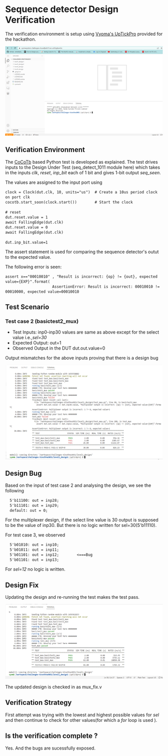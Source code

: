 # Sequence detector Design Verification

The verification environment is setup using [Vyoma's UpTickPro](https://vyomasystems.com) provided for the hackathon.

![](https://github.com/vyomasystems-lab/challenges-Vinuthna3031/blob/master/vyoma.png?raw=true)

## Verification Environment

The [CoCoTb](https://www.cocotb.org/) based Python test is developed as explained. The test drives inputs to the Design Under Test (seq_detect_1011 module here) which takes in the inputs *clk*, *reset*, *inp_bit* each of 1 bit and gives 1-bit output *seq_seen*.

The values are assigned to the input port using 
```
clock = Clock(dut.clk, 10, units="us")  # Create a 10us period clock on port clk
cocotb.start_soon(clock.start())        # Start the clock

# reset
dut.reset.value = 1
await FallingEdge(dut.clk)  
dut.reset.value = 0
await FallingEdge(dut.clk)

dut.inp_bit.value=1

```
The assert statement is used for comparing the sequence detector's outut to the expected value.

The following error is seen:
```
assert x=="00010010" , "Result is incorrect: {op} != {out}, expected value={EXP}".format(
                     AssertionError: Result is incorrect: 00010010 != 00010000, expected value=00010010
```
## Test Scenario 

### Test case 2 (basictest2_mux)
- Test Inputs: inp0-inp30 values are same as above except for the select value i.e.,*sel=30*
- Expected Output: out=1
- Observed Output in the DUT dut.out.value=0

Output mismatches for the above inputs proving that there is a design bug


![](https://github.com/vyomasystems-lab/challenges-Vinuthna3031/blob/master/level1_design1/mux_failed%20test%20case.png)

## Design Bug
Based on the input of test case 2 and analysing the design, we see the following

```
  5'b11100: out = inp28;
  5'b11101: out = inp29;
  default: out = 0; 
```
For the multiplexer design, if the select line value is 30 output is supposed to be the value of inp30. But there is no logic written for sel=30(5'b11110).

For test case 3, we observed
```
  5'b01010: out = inp10;
  5'b01011: out = inp11;
  5'b01101: out = inp12;        <===Bug
  5'b01101: out = inp13; 
``` 
For *sel=12* no logic is written.

## Design Fix
Updating the design and re-running the test makes the test pass.

![](https://github.com/vyomasystems-lab/challenges-Vinuthna3031/blob/master/level1_design1/mux_fixed%20bugs.png)

The updated design is checked in as mux_fix.v

## Verification Strategy
First attempt was trying with the lowest and highest possible values for *sel* and then continue to check for other values(for which a *for* loop is used ).

## Is the verification complete ?
Yes. And the bugs are sucessfully exposed.
